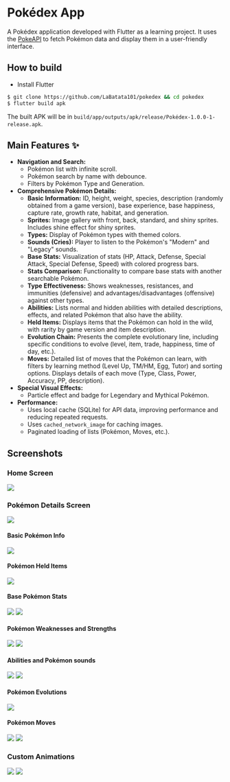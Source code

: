 # Pokédex App

A Pokédex application developed with Flutter as a learning project. It uses the [PokeAPI](https://pokeapi.co/) to fetch Pokémon data and display them in a user-friendly interface.

## How to build

- Install Flutter

```sh
$ git clone https://github.com/LaBatata101/pokedex && cd pokedex
$ flutter build apk
```

The built APK will be in `build/app/outputs/apk/release/Pokédex-1.0.0-1-release.apk`.

## Main Features ✨

- **Navigation and Search:**
    - Pokémon list with infinite scroll.
    - Pokémon search by name with debounce.
    - Filters by Pokémon Type and Generation.
- **Comprehensive Pokémon Details:**
    - **Basic Information:** ID, height, weight, species, description (randomly obtained from a game version), base experience, base happiness, capture rate, growth rate, habitat, and generation.
    - **Sprites:** Image gallery with front, back, standard, and shiny sprites. Includes shine effect for shiny sprites.
    - **Types:** Display of Pokémon types with themed colors.
    - **Sounds (Cries):** Player to listen to the Pokémon's "Modern" and "Legacy" sounds.
    - **Base Stats:** Visualization of stats (HP, Attack, Defense, Special Attack, Special Defense, Speed) with colored progress bars.
    - **Stats Comparison:** Functionality to compare base stats with another searchable Pokémon.
    - **Type Effectiveness:** Shows weaknesses, resistances, and immunities (defensive) and advantages/disadvantages (offensive) against other types.
    - **Abilities:** Lists normal and hidden abilities with detailed descriptions, effects, and related Pokémon that also have the ability.
    - **Held Items:** Displays items that the Pokémon can hold in the wild, with rarity by game version and item description.
    - **Evolution Chain:** Presents the complete evolutionary line, including specific conditions to evolve (level, item, trade, happiness, time of day, etc.).
    - **Moves:** Detailed list of moves that the Pokémon can learn, with filters by learning method (Level Up, TM/HM, Egg, Tutor) and sorting options. Displays details of each move (Type, Class, Power, Accuracy, PP, description).
- **Special Visual Effects:**
    - Particle effect and badge for Legendary and Mythical Pokémon.
- **Performance:**
    - Uses local cache (SQLite) for API data, improving performance and reducing repeated requests.
    - Uses `cached_network_image` for caching images.
    - Paginated loading of lists (Pokémon, Moves, etc.).

## Screenshots

### Home Screen

![](./media/image1.png)

### Pokémon Details Screen

![](./media/image2.png)

#### Basic Pokémon Info

![](./media/image3.png)

#### Pokémon Held Items

![](./media/image11.png)

#### Base Pokémon Stats

![](./media/image4.png)
![](./media/image8.png)

#### Pokémon Weaknesses and Strengths

![](./media/image5.png)
![](./media/image9.png)

#### Abilities and Pokémon sounds

![](./media/image6.png)
![](./media/gif4.gif)

#### Pokémon Evolutions

![](./media/gif2.gif)

#### Pokémon Moves

![](./media/image7.png)
![](./media/image10.png)

### Custom Animations

![](./media/gif1.gif)
![](./media/gif3.gif)

